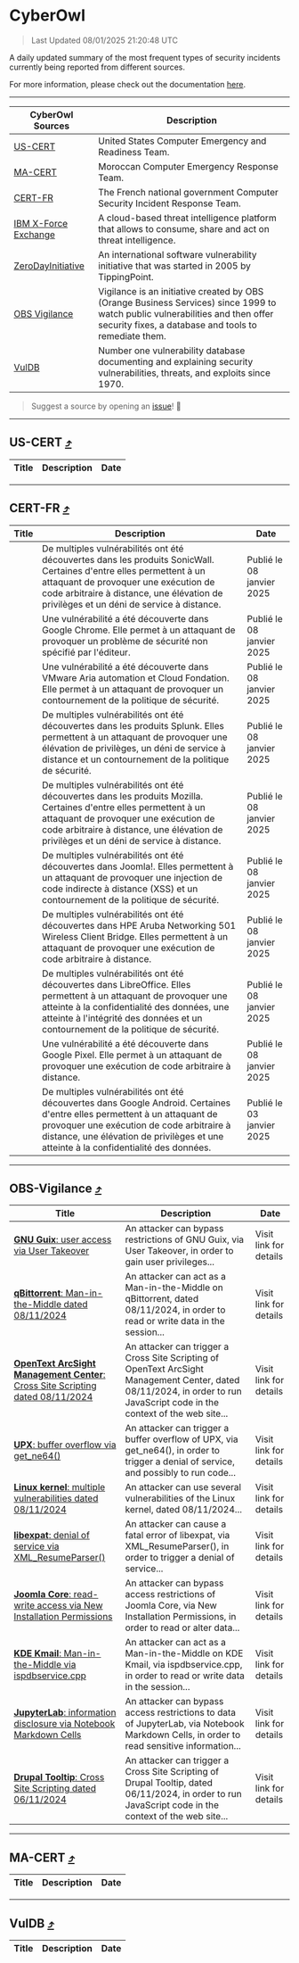 
 <div id='top'></div>

# CyberOwl

 > Last Updated 08/01/2025 21:20:48 UTC
 
 A daily updated summary of the most frequent types of security incidents currently being reported from different sources.
 
 For more information, please check out the documentation [here](./docs/README.md).
 
 ---
 |CyberOwl Sources|Description|
 |---|---|
 |[US-CERT](#us-cert-arrow_heading_up)|United States Computer Emergency and Readiness Team.|
 |[MA-CERT](#ma-cert-arrow_heading_up)|Moroccan Computer Emergency Response Team.|
 |[CERT-FR](#cert-fr-arrow_heading_up)|The French national government Computer Security Incident Response Team.|
 |[IBM X-Force Exchange](#ibmcloud-arrow_heading_up)|A cloud-based threat intelligence platform that allows to consume, share and act on threat intelligence.|
 |[ZeroDayInitiative](#zerodayinitiative-arrow_heading_up)|An international software vulnerability initiative that was started in 2005 by TippingPoint.|
 |[OBS Vigilance](#obs-vigilance-arrow_heading_up)|Vigilance is an initiative created by OBS (Orange Business Services) since 1999 to watch public vulnerabilities and then offer security fixes, a database and tools to remediate them.|
 |[VulDB](#vuldb-arrow_heading_up)|Number one vulnerability database documenting and explaining security vulnerabilities, threats, and exploits since 1970.|
 
 > Suggest a source by opening an [issue](https://github.com/karimhabush/cyberowl/issues)! :raised_hands:
 ---

## US-CERT [:arrow_heading_up:](#cyberowl)

 |Title|Description|Date|
 |---|---|---|
 
 ---

## CERT-FR [:arrow_heading_up:](#cyberowl)

 |Title|Description|Date|
 |---|---|---|
 |[](https://www.cert.ssi.gouv.fr/avis/CERTFR-2025-AVI-0013/)|De multiples vulnérabilités ont été découvertes dans les produits SonicWall. Certaines d'entre elles permettent à un attaquant de provoquer une exécution de code arbitraire à distance, une élévation de privilèges et un déni de service à distance.|Publié le 08 janvier 2025|
 |[](https://www.cert.ssi.gouv.fr/avis/CERTFR-2025-AVI-0012/)|Une vulnérabilité a été découverte dans Google Chrome. Elle permet à un attaquant de provoquer un problème de sécurité non spécifié par l'éditeur.|Publié le 08 janvier 2025|
 |[](https://www.cert.ssi.gouv.fr/avis/CERTFR-2025-AVI-0011/)|Une vulnérabilité a été découverte dans VMware Aria automation et Cloud Fondation. Elle permet à un attaquant de provoquer un contournement de la politique de sécurité.|Publié le 08 janvier 2025|
 |[](https://www.cert.ssi.gouv.fr/avis/CERTFR-2025-AVI-0010/)|De multiples vulnérabilités ont été découvertes dans les produits Splunk. Elles permettent à un attaquant de provoquer une élévation de privilèges, un déni de service à distance et un contournement de la politique de sécurité.|Publié le 08 janvier 2025|
 |[](https://www.cert.ssi.gouv.fr/avis/CERTFR-2025-AVI-0009/)|De multiples vulnérabilités ont été découvertes dans les produits Mozilla. Certaines d'entre elles permettent à un attaquant de provoquer une exécution de code arbitraire à distance, une élévation de privilèges et un déni de service à distance.|Publié le 08 janvier 2025|
 |[](https://www.cert.ssi.gouv.fr/avis/CERTFR-2025-AVI-0008/)|De multiples vulnérabilités ont été découvertes dans Joomla!. Elles permettent à un attaquant de provoquer une injection de code indirecte à distance (XSS) et un contournement de la politique de sécurité.|Publié le 08 janvier 2025|
 |[](https://www.cert.ssi.gouv.fr/avis/CERTFR-2025-AVI-0007/)|De multiples vulnérabilités ont été découvertes dans HPE Aruba Networking 501 Wireless Client Bridge. Elles permettent à un attaquant de provoquer une exécution de code arbitraire à distance.|Publié le 08 janvier 2025|
 |[](https://www.cert.ssi.gouv.fr/avis/CERTFR-2025-AVI-0006/)|De multiples vulnérabilités ont été découvertes dans LibreOffice. Elles permettent à un attaquant de provoquer une atteinte à la confidentialité des données, une atteinte à l'intégrité des données et un contournement de la politique de sécurité.|Publié le 08 janvier 2025|
 |[](https://www.cert.ssi.gouv.fr/avis/CERTFR-2025-AVI-0005/)|Une vulnérabilité a été découverte dans Google Pixel. Elle permet à un attaquant de provoquer une exécution de code arbitraire à distance.|Publié le 08 janvier 2025|
 |[](https://www.cert.ssi.gouv.fr/avis/CERTFR-2025-AVI-0004/)|De multiples vulnérabilités ont été découvertes dans Google Android. Certaines d'entre elles permettent à un attaquant de provoquer une exécution de code arbitraire à distance, une élévation de privilèges et une atteinte à la confidentialité des données.|Publié le 03 janvier 2025|
 
 ---

## OBS-Vigilance [:arrow_heading_up:](#cyberowl)

 |Title|Description|Date|
 |---|---|---|
 |[<a href="https://vigilance.fr/vulnerability/GNU-Guix-user-access-via-User-Takeover-45567" class="noirorange"><b>GNU Guix</b>: user access via User Takeover</a>](https://vigilance.fr/vulnerability/GNU-Guix-user-access-via-User-Takeover-45567)|An attacker can bypass restrictions of GNU Guix, via User Takeover, in order to gain user privileges...|Visit link for details|
 |[<a href="https://vigilance.fr/vulnerability/qBittorrent-Man-in-the-Middle-dated-08-11-2024-45566" class="noirorange"><b>qBittorrent</b>: Man-in-the-Middle dated 08/11/2024</a>](https://vigilance.fr/vulnerability/qBittorrent-Man-in-the-Middle-dated-08-11-2024-45566)|An attacker can act as a Man-in-the-Middle on qBittorrent, dated 08/11/2024, in order to read or write data in the session...|Visit link for details|
 |[<a href="https://vigilance.fr/vulnerability/OpenText-ArcSight-Management-Center-Cross-Site-Scripting-dated-08-11-2024-45565" class="noirorange"><b>OpenText ArcSight Management Center</b>: Cross Site Scripting dated 08/11/2024</a>](https://vigilance.fr/vulnerability/OpenText-ArcSight-Management-Center-Cross-Site-Scripting-dated-08-11-2024-45565)|An attacker can trigger a Cross Site Scripting of OpenText ArcSight Management Center, dated 08/11/2024, in order to run JavaScript code in the context of the web site...|Visit link for details|
 |[<a href="https://vigilance.fr/vulnerability/UPX-buffer-overflow-via-get-ne64-43979" class="noirorange"><b>UPX</b>: buffer overflow via get_ne64()</a>](https://vigilance.fr/vulnerability/UPX-buffer-overflow-via-get-ne64-43979)|An attacker can trigger a buffer overflow of UPX, via get_ne64(), in order to trigger a denial of service, and possibly to run code...|Visit link for details|
 |[<a href="https://vigilance.fr/vulnerability/Linux-kernel-multiple-vulnerabilities-dated-08-11-2024-45563" class="noirorange"><b>Linux kernel</b>: multiple vulnerabilities dated 08/11/2024</a>](https://vigilance.fr/vulnerability/Linux-kernel-multiple-vulnerabilities-dated-08-11-2024-45563)|An attacker can use several vulnerabilities of the Linux kernel, dated 08/11/2024...|Visit link for details|
 |[<a href="https://vigilance.fr/vulnerability/libexpat-denial-of-service-via-XML-ResumeParser-45562" class="noirorange"><b>libexpat</b>: denial of service via XML_ResumeParser()</a>](https://vigilance.fr/vulnerability/libexpat-denial-of-service-via-XML-ResumeParser-45562)|An attacker can cause a fatal error of libexpat, via XML_ResumeParser(), in order to trigger a denial of service...|Visit link for details|
 |[<a href="https://vigilance.fr/vulnerability/Joomla-Core-read-write-access-via-New-Installation-Permissions-45561" class="noirorange"><b>Joomla Core</b>: read-write access via New Installation Permissions</a>](https://vigilance.fr/vulnerability/Joomla-Core-read-write-access-via-New-Installation-Permissions-45561)|An attacker can bypass access restrictions of Joomla Core, via New Installation Permissions, in order to read or alter data...|Visit link for details|
 |[<a href="https://vigilance.fr/vulnerability/KDE-Kmail-Man-in-the-Middle-via-ispdbservice-cpp-45558" class="noirorange"><b>KDE Kmail</b>: Man-in-the-Middle via ispdbservice.cpp</a>](https://vigilance.fr/vulnerability/KDE-Kmail-Man-in-the-Middle-via-ispdbservice-cpp-45558)|An attacker can act as a Man-in-the-Middle on KDE Kmail, via ispdbservice.cpp, in order to read or write data in the session...|Visit link for details|
 |[<a href="https://vigilance.fr/vulnerability/JupyterLab-information-disclosure-via-Notebook-Markdown-Cells-45557" class="noirorange"><b>JupyterLab</b>: information disclosure via Notebook Markdown Cells</a>](https://vigilance.fr/vulnerability/JupyterLab-information-disclosure-via-Notebook-Markdown-Cells-45557)|An attacker can bypass access restrictions to data of JupyterLab, via Notebook Markdown Cells, in order to read sensitive information...|Visit link for details|
 |[<a href="https://vigilance.fr/vulnerability/Drupal-Tooltip-Cross-Site-Scripting-dated-06-11-2024-45555" class="noirorange"><b>Drupal Tooltip</b>: Cross Site Scripting dated 06/11/2024</a>](https://vigilance.fr/vulnerability/Drupal-Tooltip-Cross-Site-Scripting-dated-06-11-2024-45555)|An attacker can trigger a Cross Site Scripting of Drupal Tooltip, dated 06/11/2024, in order to run JavaScript code in the context of the web site...|Visit link for details|
 
 ---

## MA-CERT [:arrow_heading_up:](#cyberowl)

 |Title|Description|Date|
 |---|---|---|
 
 ---

## VulDB [:arrow_heading_up:](#cyberowl)

 |Title|Description|Date|
 |---|---|---|
 